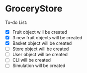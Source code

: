 # GroceryStore

To-do List:

- [x] Fruit object will be created
- [X] 3 new fruit objects will be created
- [X] Basket object will be created
- [ ] Store object will be created
- [ ] User object will be created
- [ ] CLI will be created
- [ ] Simulation will be created
